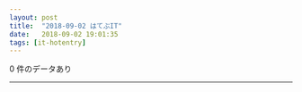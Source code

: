 ```yaml
---
layout: post
title:  "2018-09-02 はてぶIT"
date:   2018-09-02 19:01:35
tags: [it-hotentry]
---
```

0 件のデータあり

<hr>
